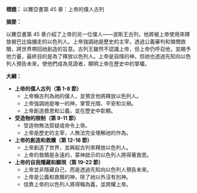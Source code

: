 **標題：** 以賽亞書第 45 章：上帝的僕人古列

**摘要：**

以賽亞書第 45 章介紹了上帝的另一位僕人——波斯王古列，他將被上帝使用來釋放被巴比倫擄走的以色列人。上帝強調祂是歷史的主宰，透過公義審判和憐憫救贖，將世界帶回祂創造的旨意。古列王雖然不認識上帝，但上帝仍呼召他，並賜予他力量，最終目的是為了釋放以色列人。上帝是自隱的神，但祂也透過先知向以色列人預告未來，使他們成為見證者，顯明上帝在歷史中的掌權。

**大綱：**

* **上帝的僕人古列（第 1-8 節）**
    * 上帝稱古列為祂的僕人，並預言他將釋放以色列人。
    * 上帝強調祂是唯一的神，掌管光暗、平安和災禍。
    * 上帝創造救恩和公義，並在歷史中彰顯。
* **受造物的限制（第 9-11 節）**
    * 受造物無法質疑或命令上帝。
    * 上帝是歷史的主宰，人無法完全理解祂的作為。
* **上帝的創造和救贖（第 12-18 節）**
    * 上帝創造了世界，並興起古列來釋放以色列人。
    * 上帝的救贖是永遠的，蒙神啟示的以色列人將得著救恩。
* **上帝的自我隱藏和顯現（第 19-22 節）**
    * 上帝並非隱藏自己，而是透過先知向以色列人預告未來。
    * 上帝是公義和救贖的神，除了祂以外沒有別神。
    * 信靠上帝的以色列人將得稱為義，並誇耀上帝。